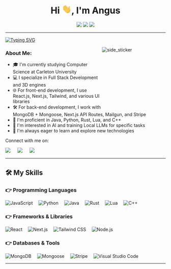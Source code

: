 <h1 align="center">Hi <img src="https://raw.githubusercontent.com/ABSphreak/ABSphreak/master/gifs/Hi.gif" width="30px">, I'm Angus</h1>
<p align="center">
  <img src="https://img.shields.io/badge/Age-19-blue" />
  <img src="https://img.shields.io/badge/Focus-Full%20Stack%20Development-brightgreen" />
  <img src="https://img.shields.io/badge/University-Carleton%20University-success" />
</p>

---

[![Typing SVG](https://readme-typing-svg.herokuapp.com?font=Fira+Code&size=21&pause=1000&color=39FF14&vCenter=true&width=650&lines=Passionate+about+Full+Stack+Development+and+AI+%F0%9F%92%BB)](https://git.io/typing-svg)

<img align="right" width=200px height=200px alt="side_sticker" src="https://static.tildacdn.com/tild3534-6165-4663-b163-393865613863/giphy_5.gif" />

<h3>About Me:</h3>

- 🎓 I'm currently studying Computer Science at Carleton University
- 💻 I specialize in Full Stack Development and 3D engines
- 🌐 For front-end development, I use React.js, Next.js, Tailwind, and various UI libraries
- 🛠️ For back-end development, I work with MongoDB + Mongoose, Next.js API Routes, Mailgun, and Stripe
- 🚀 I'm proficient in Java, Python, Rust, Lua, and C++
- 🔭 I'm interested in AI and training Local LLMs for specific tasks
- 🌱 I'm always eager to learn and explore new technologies

<p>Connect with me on:</p>
<p>
  <a target="_blank" href="https://discordapp.com/users/104850262845313024"><img src="https://img.shields.io/badge/-Discord-7289da?style=for-the-badge&logo=Discord&logoColor=white"></img></a>
  &emsp;
  <a target="_blank" href="mailto:poisonhick@gmail.com"><img src="https://img.shields.io/badge/-Gmail-D14836?style=for-the-badge&logo=Gmail&logoColor=white"></img></a>
  &emsp;
  <a target="_blank" href="https://www.instagram.com/angusb2004/"><img src="https://img.shields.io/badge/-Instagram-E1306C?style=for-the-badge&logo=Instagram&logoColor=white"></img></a>
</p>

<hr>

## 🛠️ My Skills

### 👉 Programming Languages
<p align="left">
  <img alt="JavaScript" src="https://img.shields.io/badge/JavaScript-F7DF1E?style=for-the-badge&logo=javascript&logoColor=black">&emsp;
  <img alt="Python" src="https://img.shields.io/badge/Python-FFD43B?style=for-the-badge&logo=python&logoColor=darkgreen">&emsp;
  <img alt="Java" src="https://img.shields.io/badge/Java-ED8B00?style=for-the-badge&logo=java&logoColor=white">&emsp;
  <img alt="Rust" src="https://img.shields.io/badge/Rust-000000?style=for-the-badge&logo=rust&logoColor=white">&emsp;
  <img alt="Lua" src="https://img.shields.io/badge/Lua-2C2D72?style=for-the-badge&logo=lua&logoColor=white">&emsp;
  <img alt="C++" src="https://img.shields.io/badge/C%2B%2B-00599C?style=for-the-badge&logo=c%2B%2B&logoColor=white">
</p>

### 👉 Frameworks & Libraries
<p align="left">
  <img alt="React" src="https://img.shields.io/badge/React-20232A?style=for-the-badge&logo=react&logoColor=61DAFB">&emsp;
  <img alt="Next.js" src="https://img.shields.io/badge/Next.js-000000?style=for-the-badge&logo=next.js&logoColor=white">&emsp;
  <img alt="Tailwind CSS" src="https://img.shields.io/badge/Tailwind_CSS-38B2AC?style=for-the-badge&logo=tailwind-css&logoColor=white">&emsp;
  <img alt="Node.js" src="https://img.shields.io/badge/Node.js-43853D?style=for-the-badge&logo=node.js&logoColor=white">
</p>

### 👉 Databases & Tools
<p align="left">
  <img alt="MongoDB" src="https://img.shields.io/badge/MongoDB-4EA94B?style=for-the-badge&logo=mongodb&logoColor=white">&emsp;
  <img alt="Mongoose" src="https://img.shields.io/badge/Mongoose-880000?style=for-the-badge&logo=mongoose&logoColor=white">&emsp;
  <img alt="Stripe" src="https://img.shields.io/badge/Stripe-626CD9?style=for-the-badge&logo=Stripe&logoColor=white">&emsp;
  <img alt="Visual Studio Code" src="https://img.shields.io/badge/Visual_Studio_Code-0078D4?style=for-the-badge&logo=visual%20studio%20code&logoColor=white">
</p>

---
